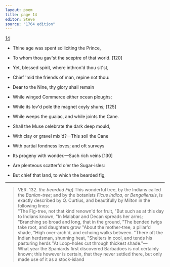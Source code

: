 ```yaml
---
layout: poem
title: page 14
editor: Steve
source: "1764 edition"
---
```


[14]()

- Thine age was spent solliciting the Prince,
- To whom thou gav'st the sceptre of that world. \[120]
- Yet, blessed spirit, where inthron'd thou sit'st,
- Chief 'mid the friends of man, repine not thou:
- Dear to the Nine, thy glory shall remain
- While winged Commerce either ocean ploughs;
- While its lov'd pole the magnet coyly shuns; \[125]
- While weeps the guaiac, and while joints the Cane. 

- Shall the Muse celebrate the dark deep mould,
- With clay or gravel mix'd?—This soil the Cane
- With partial fondness loves; and oft surveys
- Its progeny with wonder.—Such rich veins \[130]
- Are plenteous scatter'd o'er the Sugar-isles:
- But chief that land, to which the bearded fig,

---

> VER. 132. *the bearded Fig*] This wonderful tree, by the Indians called the *Banian-tree*; and by the botanists *Ficus Indica*, or *Bengaliensis*, is exactly described by Q. Curtius, and beautifully by Milton in the following lines:   
      \"The Fig-tree, not that kind renown'd for fruit,
      \"But such as at this day to Indians known,
      \"In Malabar and Decan spreads her arms;
      \"Branching so broad and long, that in the ground,
      \"The bended twigs take root, and daughters grow
      \"About the mother-tree, a pillar'd shade,
      \"High over-arch'd, and echoing walks between.
      \"There oft the Indian herdsman, shunning heat,
      \"Shelters in cool, and tends his pasturing herds
      \"At Loop-holes cut through thickest shade."—  
What year the Spaniards first discovered Barbadoes is not certainly known; this however is certain, that they never settled there, but only made use of it as a stock-island
